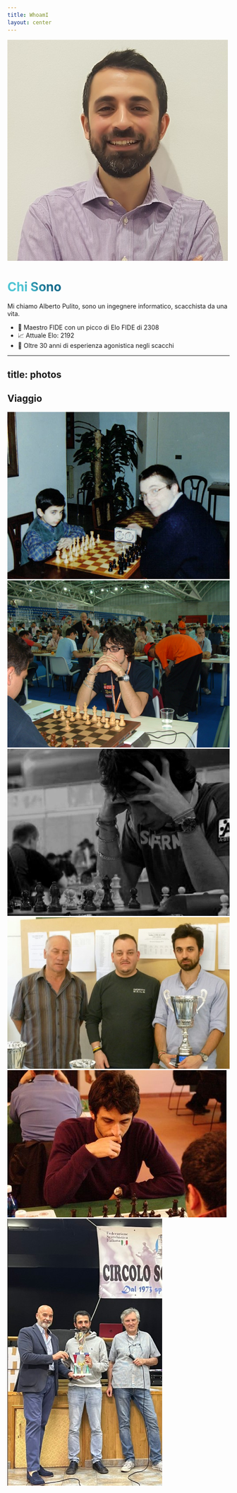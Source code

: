 ```yaml
---
title: WhoamI
layout: center
---
```


<div class="grid grid-cols-2 items-center gap-8">
  <div class="flex justify-center">
    <img src="../images/profile-pic.jpg" alt="Profile Picture" class="w-48 h-48 object-cover rounded-lg shadow-lg border-4 border-gray-300" />
  </div>

  <div>
    <h1 class="text-3xl font-bold mb-4">Chi Sono</h1>
    <p class="text-lg">Mi chiamo Alberto Pulito, sono un ingegnere informatico, scacchista da una vita.</p>
    <ul class="mt-4 text-base space-y-2">
      <li>🏅 Maestro FIDE con un picco di Elo FIDE di 2308</li>
      <li>📈 Attuale Elo: 2192</li>
      <li>🔗 Oltre 30 anni di esperienza agonistica negli scacchi</li>
    </ul>
  </div>
</div>

<div class="absolute bottom-6 left-6 text-xl">
  <a href="https://github.com/apulito/slidev-chess-creativity" target="_blank" class="slidev-icon-btn">
    <carbon:logo-github />
  </a>
  <a href="https://albertopulito.com" target="_blank" class="slidev-icon-btn">
    <carbon:earth />
  </a>
</div>

<div @click="$slidev.nav.next" class="absolute bottom-6 right-6 text-xl py-1" hover:bg="white op-10">
  <carbon:arrow-right />
</div>

<style>
h1 {
  background-color: #2B90B6;
  background-image: linear-gradient(45deg, #4EC5D4 10%, #146b8c 20%);
  background-size: 100%;
  -webkit-background-clip: text;
  -moz-background-clip: text;
  -webkit-text-fill-color: transparent;
  -moz-text-fill-color: transparent;
}
</style>

---
title: photos
---

## Viaggio 

<div grid="~ cols-3 gap-6" class="mt-8 px-4">
  <img src="../images/young-pic-1.jpg" alt="Foto 1" class="w-48 h-48 object-cover rounded-lg shadow-lg mx-auto" />
  
  <img src="../images/young-pic-2.jpg" alt="Foto 2" class="w-48 h-48 object-cover rounded-lg shadow-lg mx-auto" />
  
  <img src="../images/young-pic-3.jpg" alt="Foto 3" class="w-48 h-48 object-cover rounded-lg shadow-lg mx-auto" />
  
  <img src="../images/young-pic-4.jpg" alt="Foto 4" class="w-48 h-48 object-cover rounded-lg shadow-lg mx-auto" />
  
  <img src="../images/young-pic-5.jpg" alt="Foto 5" class="w-48 h-48 object-cover rounded-lg shadow-lg mx-auto" />
  
  <img src="../images/young-pic-6.jpg" alt="Foto 6" class="w-48 h-48 object-cover rounded-lg shadow-lg mx-auto" />
</div>

<div class="absolute bottom-6 left-6 text-xl">
  <a href="https://github.com/apulito/slidev-chess-creativity" target="_blank" class="slidev-icon-btn">
    <carbon:logo-github />
  </a>
  <a href="https://albertopulito.com" target="_blank" class="slidev-icon-btn">
    <carbon:earth />
  </a>
</div>

<div @click="$slidev.nav.next" class="absolute bottom-6 right-6 text-xl py-1" hover:bg="white op-10">
  <carbon:arrow-right />
</div>
